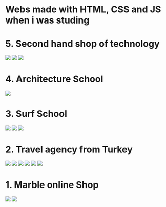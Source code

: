 # Webs made with HTML, CSS and JS when i was studing

# 5.    Second hand shop of technology

![](https://github.com/DamianPyCoder/Webs_withPureCode/blob/main/screenshots/1.png)
![](https://github.com/DamianPyCoder/Webs_withPureCode/blob/main/screenshots/2.png)
![](https://github.com/DamianPyCoder/Webs_withPureCode/blob/main/screenshots/3.png)


##
# 4.    Architecture School
![](https://github.com/DamianPyCoder/Webs_withPureCode/blob/main/screenshots/5.png)


##
# 3.    Surf School
![](https://github.com/DamianPyCoder/Webs_withPureCode/blob/main/screenshots/6.png)
![](https://github.com/DamianPyCoder/Webs_withPureCode/blob/main/screenshots/6b.png)
![](https://github.com/DamianPyCoder/Webs_withPureCode/blob/main/screenshots/6c.png)

##
# 2.    Travel agency from Turkey
![](https://github.com/DamianPyCoder/Webs_withPureCode/blob/main/screenshots/7.png)
![](https://github.com/DamianPyCoder/Webs_withPureCode/blob/main/screenshots/7b.png)
![](https://github.com/DamianPyCoder/Webs_withPureCode/blob/main/screenshots/7c.png)
![](https://github.com/DamianPyCoder/Webs_withPureCode/blob/main/screenshots/8.png)
![](https://github.com/DamianPyCoder/Webs_withPureCode/blob/main/screenshots/9.png)
![](https://github.com/DamianPyCoder/Webs_withPureCode/blob/main/screenshots/10.png)

##
# 1.    Marble online Shop
![](https://github.com/DamianPyCoder/Webs_withPureCode/blob/main/screenshots/11.png)
![](https://github.com/DamianPyCoder/Webs_withPureCode/blob/main/screenshots/12.png)


